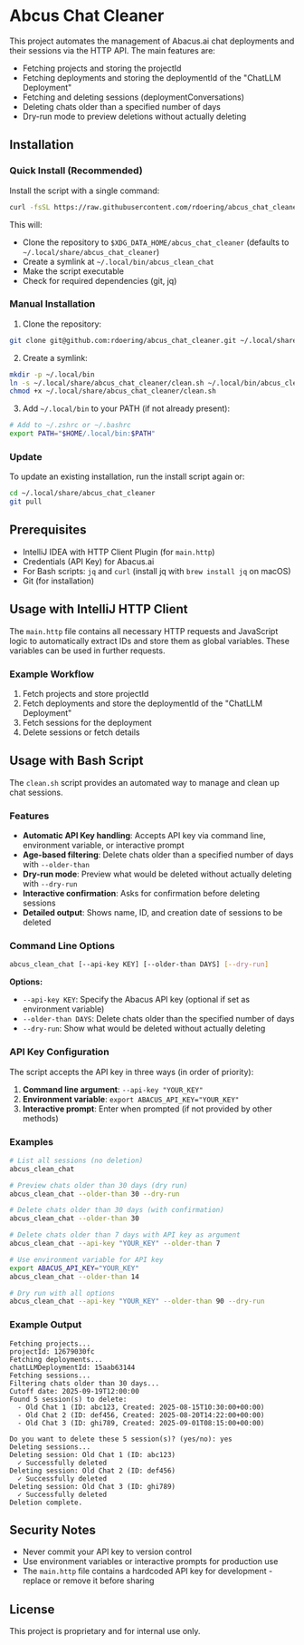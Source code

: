 # Abcus Chat Cleaner

This project automates the management of Abacus.ai chat deployments and their sessions via the HTTP API. The main features are:

- Fetching projects and storing the projectId
- Fetching deployments and storing the deploymentId of the "ChatLLM Deployment"
- Fetching and deleting sessions (deploymentConversations)
- Deleting chats older than a specified number of days
- Dry-run mode to preview deletions without actually deleting

## Installation

### Quick Install (Recommended)

Install the script with a single command:

```bash
curl -fsSL https://raw.githubusercontent.com/rdoering/abcus_chat_cleaner/main/install.sh | bash
```

This will:
- Clone the repository to `$XDG_DATA_HOME/abcus_chat_cleaner` (defaults to `~/.local/share/abcus_chat_cleaner`)
- Create a symlink at `~/.local/bin/abcus_clean_chat`
- Make the script executable
- Check for required dependencies (git, jq)

### Manual Installation

1. Clone the repository:
```bash
git clone git@github.com:rdoering/abcus_chat_cleaner.git ~/.local/share/abcus_chat_cleaner
```

2. Create a symlink:
```bash
mkdir -p ~/.local/bin
ln -s ~/.local/share/abcus_chat_cleaner/clean.sh ~/.local/bin/abcus_clean_chat
chmod +x ~/.local/share/abcus_chat_cleaner/clean.sh
```

3. Add `~/.local/bin` to your PATH (if not already present):
```bash
# Add to ~/.zshrc or ~/.bashrc
export PATH="$HOME/.local/bin:$PATH"
```

### Update

To update an existing installation, run the install script again or:

```bash
cd ~/.local/share/abcus_chat_cleaner
git pull
```

## Prerequisites

- IntelliJ IDEA with HTTP Client Plugin (for `main.http`)
- Credentials (API Key) for Abacus.ai
- For Bash scripts: `jq` and `curl` (install jq with `brew install jq` on macOS)
- Git (for installation)

## Usage with IntelliJ HTTP Client

The `main.http` file contains all necessary HTTP requests and JavaScript logic to automatically extract IDs and store them as global variables. These variables can be used in further requests.

### Example Workflow

1. Fetch projects and store projectId
2. Fetch deployments and store the deploymentId of the "ChatLLM Deployment"
3. Fetch sessions for the deployment
4. Delete sessions or fetch details

## Usage with Bash Script

The `clean.sh` script provides an automated way to manage and clean up chat sessions.

### Features

- **Automatic API Key handling**: Accepts API key via command line, environment variable, or interactive prompt
- **Age-based filtering**: Delete chats older than a specified number of days with `--older-than`
- **Dry-run mode**: Preview what would be deleted without actually deleting with `--dry-run`
- **Interactive confirmation**: Asks for confirmation before deleting sessions
- **Detailed output**: Shows name, ID, and creation date of sessions to be deleted

### Command Line Options

```bash
abcus_clean_chat [--api-key KEY] [--older-than DAYS] [--dry-run]
```

**Options:**
- `--api-key KEY`: Specify the Abacus API key (optional if set as environment variable)
- `--older-than DAYS`: Delete chats older than the specified number of days
- `--dry-run`: Show what would be deleted without actually deleting

### API Key Configuration

The script accepts the API key in three ways (in order of priority):

1. **Command line argument**: `--api-key "YOUR_KEY"`
2. **Environment variable**: `export ABACUS_API_KEY="YOUR_KEY"`
3. **Interactive prompt**: Enter when prompted (if not provided by other methods)

### Examples

```bash
# List all sessions (no deletion)
abcus_clean_chat

# Preview chats older than 30 days (dry run)
abcus_clean_chat --older-than 30 --dry-run

# Delete chats older than 30 days (with confirmation)
abcus_clean_chat --older-than 30

# Delete chats older than 7 days with API key as argument
abcus_clean_chat --api-key "YOUR_KEY" --older-than 7

# Use environment variable for API key
export ABACUS_API_KEY="YOUR_KEY"
abcus_clean_chat --older-than 14

# Dry run with all options
abcus_clean_chat --api-key "YOUR_KEY" --older-than 90 --dry-run
```

### Example Output

```
Fetching projects...
projectId: 12679030fc
Fetching deployments...
chatLLMDeploymentId: 15aab63144
Fetching sessions...
Filtering chats older than 30 days...
Cutoff date: 2025-09-19T12:00:00
Found 5 session(s) to delete:
  - Old Chat 1 (ID: abc123, Created: 2025-08-15T10:30:00+00:00)
  - Old Chat 2 (ID: def456, Created: 2025-08-20T14:22:00+00:00)
  - Old Chat 3 (ID: ghi789, Created: 2025-09-01T08:15:00+00:00)

Do you want to delete these 5 session(s)? (yes/no): yes
Deleting sessions...
Deleting session: Old Chat 1 (ID: abc123)
  ✓ Successfully deleted
Deleting session: Old Chat 2 (ID: def456)
  ✓ Successfully deleted
Deleting session: Old Chat 3 (ID: ghi789)
  ✓ Successfully deleted
Deletion complete.
```

## Security Notes

- Never commit your API key to version control
- Use environment variables or interactive prompts for production use
- The `main.http` file contains a hardcoded API key for development - replace or remove it before sharing

## License

This project is proprietary and for internal use only.
